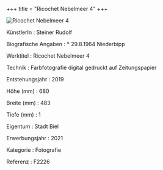 +++
title = "Ricochet Nebelmeer 4"
+++

![Ricochet Nebelmeer 4](/images/f2226.jpg)


KünstlerIn
: Steiner Rudolf

Biografische Angaben
: \* 29.8.1964 Niederbipp

Werktitel
: Ricochet Nebelmeer 4

Technik
: Farbfotografie digital gedruckt auf Zeitungspapier

Entstehungsjahr
: 2019

Höhe (mm)
: 680

Breite (mm)
: 483

Tiefe (mm)
: 1

Eigentum
: Stadt Biel

Erwerbungsjahr
: 2021

Kategorie
: Fotografie

Referenz
: F2226
